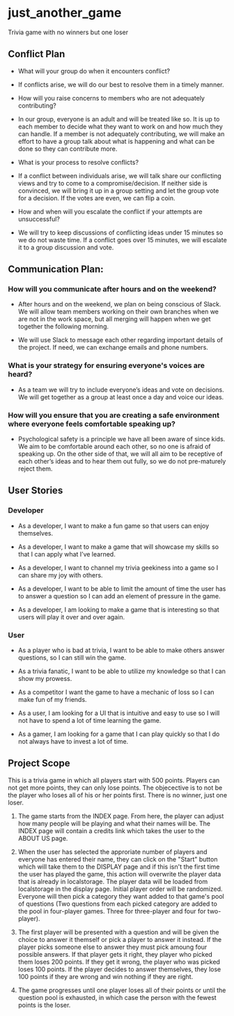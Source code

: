 # just_another_game
Trivia game with no winners but one loser

## Conflict Plan
* What will your group do when it encounters conflict?

* If conflicts arise, we will do our best to resolve them in a timely manner.

* How will you raise concerns to members who are not adequately contributing?

* In our group, everyone is an adult and will be treated like so. It is up to each member to decide what they want to work on and how much they can handle. If a member is not adequately contributing, we will make an effort to have a group talk about what is happening and what can be done so they can contribute more.

* What is your process to resolve conflicts?

* If a conflict between individuals arise, we will talk share our conflicting views and try to come to a compromise/decision. If neither side is convinced, we will bring it up in a group setting and let the group vote for a decision. If the votes are even, we can flip a coin.

* How and when will you escalate the conflict if your attempts are unsuccessful?

* We will try to keep discussions of conflicting ideas under 15 minutes so we do not waste time. If a conflict goes over 15 minutes, we will escalate it to a group discussion and vote.

## Communication Plan:
### How will you communicate after hours and on the weekend?

* After hours and on the weekend, we plan on being conscious of Slack. We will allow team members working on their own branches when we are not in the work space, but all merging will happen when we get together the following morning.

* We will use Slack to message each other regarding important details of the project. If need, we can exchange emails and phone numbers.

### What is your strategy for ensuring everyone's voices are heard?

* As a team we will try to include everyone’s ideas and vote on decisions. We will get together as a group at least once a day and voice our ideas.

### How will you ensure that you are creating a safe environment where everyone feels comfortable speaking up?

* Psychological safety is a principle we have all been aware of since kids. We aim to be comfortable around each other, so no one is afraid of speaking up. On the other side of that, we will all aim to be receptive of each other’s ideas and to hear them out fully, so we do not pre-maturely reject them.

## User Stories

### Developer

*	As a developer, I want to make a fun game so that users can enjoy themselves.

*	As a developer, I want to make a game that will showcase my skills so that I can apply what I’ve learned.

*	As a developer, I want to channel my trivia geekiness into a game so I can share my joy with others.

*	As a developer, I want to be able to limit the amount of time the user has to answer a question so I can add an element of pressure in the game.

*	As a developer, I am looking to make a game that is interesting so that users will play it over and over again.

### User

*	As a player who is bad at trivia, I want to be able to make others answer questions, so I can still win the game.

*	As a trivia fanatic, I want to be able to utilize my knowledge so that I can show my prowess.

*	As a competitor I want the game to have a mechanic of loss so I can make fun of my friends.

*	As a user, I am looking for a UI that is intuitive and easy to use so I will not have to spend a lot of time learning the game.

*	As a gamer, I am looking for a game that I can play quickly so that I do not always have to invest a lot of time.

## Project Scope

This is a trivia game in which all players start with 500 points. Players can not get more points, they can only lose points. The objecective is to not be the player who loses all of his or her points first. There is no winner, just one loser.

1. The game starts from the INDEX page. From here, the player can adjust how many people will be playing and what their names will be. The INDEX page will contain a credits link which takes the user to the ABOUT US page.

2. When the user has selected the approriate number of players and everyone has entered their name, they can click on the "Start" button which will take them to the DISPLAY page and if this isn't the first time the user has played the game, this action will overwrite the player data that is already in localstorage. The player data will be loaded from localstorage in the display page. Initial player order will be randomized. Everyone will then pick a category they want added to that game's pool of questions (Two questions from each picked category are added to the pool in four-player games. Three for three-player and four for two-player).

3. The first player will be presented with a question and will be given the choice to answer it themself or pick a player to answer it instead. If the player picks someone else to answer they must pick amoung four possible answers. If that player gets it right, they player who picked them loses 200 points. If they get it wrong, the player who was picked loses 100 points. If the player decides to answer themselves, they lose 100 points if they are wrong and win nothing if they are right.

4. The game progresses until one player loses all of their points or until the question pool is exhausted, in which case the person with the fewest points is the loser.
